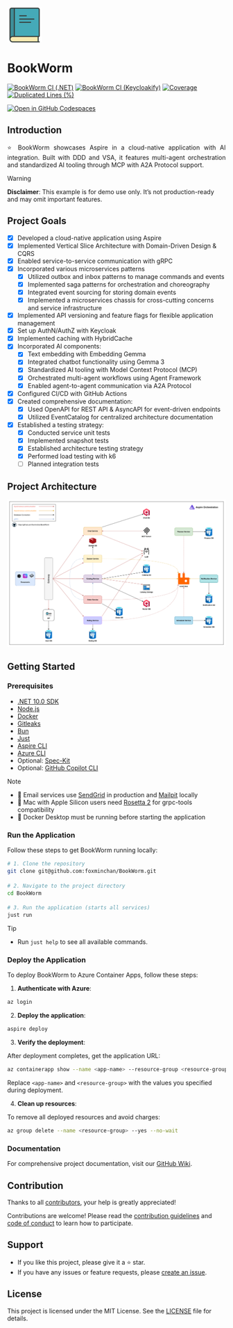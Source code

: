 [<img src="./assets/Logo.svg" alt="BookWorm" width=80>](https://foxminchan.github.io/BookWorm/)

# BookWorm

[![BookWorm CI (.NET)](https://github.com/foxminchan/BookWorm/actions/workflows/dotnet-ci.yaml/badge.svg?branch=main)](https://github.com/foxminchan/BookWorm/actions/workflows/dotnet-ci.yaml)
[![BookWorm CI (Keycloakify)](https://github.com/foxminchan/BookWorm/actions/workflows/keycloak-ci.yaml/badge.svg?branch=main)](https://github.com/foxminchan/BookWorm/actions/workflows/keycloak-ci.yaml)
[![Coverage](https://sonarcloud.io/api/project_badges/measure?project=foxminchan_BookWorm&metric=coverage)](https://sonarcloud.io/summary/new_code?id=foxminchan_BookWorm)
[![Duplicated Lines (%)](https://sonarcloud.io/api/project_badges/measure?project=foxminchan_BookWorm&metric=duplicated_lines_density)](https://sonarcloud.io/summary/new_code?id=foxminchan_BookWorm)

<div>
  <a href="https://codespaces.new/foxminchan/BookWorm?quickstart=1" target="_blank">
    <img alt="Open in GitHub Codespaces" src="https://github.com/codespaces/badge.svg">
  </a>
</div>

## Introduction

<p align="justify">
  ⭐ BookWorm showcases Aspire in a cloud-native application with AI integration. Built with DDD and VSA, it features multi-agent orchestration and standardized AI tooling through MCP with A2A Protocol support.
</p>

> [!WARNING]
>
> **Disclaimer**: This example is for demo use only. It’s not production-ready and may omit important features.

## Project Goals

- [x] Developed a cloud-native application using Aspire
- [x] Implemented Vertical Slice Architecture with Domain-Driven Design & CQRS
- [x] Enabled service-to-service communication with gRPC
- [x] Incorporated various microservices patterns
  - [x] Utilized outbox and inbox patterns to manage commands and events
  - [x] Implemented saga patterns for orchestration and choreography
  - [x] Integrated event sourcing for storing domain events
  - [x] Implemented a microservices chassis for cross-cutting concerns and service infrastructure
- [x] Implemented API versioning and feature flags for flexible application management
- [x] Set up AuthN/AuthZ with Keycloak
- [x] Implemented caching with HybridCache
- [x] Incorporated AI components:
  - [x] Text embedding with Embedding Gemma
  - [x] Integrated chatbot functionality using Gemma 3
  - [x] Standardized AI tooling with Model Context Protocol (MCP)
  - [x] Orchestrated multi-agent workflows using Agent Framework
  - [x] Enabled agent-to-agent communication via A2A Protocol
- [x] Configured CI/CD with GitHub Actions
- [x] Created comprehensive documentation:
  - [x] Used OpenAPI for REST API & AsyncAPI for event-driven endpoints
  - [x] Utilized EventCatalog for centralized architecture documentation
- [x] Established a testing strategy:
  - [x] Conducted service unit tests
  - [x] Implemented snapshot tests
  - [x] Established architecture testing strategy
  - [x] Performed load testing with k6
  - [ ] Planned integration tests

## Project Architecture

![Project Architecture](assets/BookWorm.png)

## Getting Started

### Prerequisites

- [.NET 10.0 SDK](https://dotnet.microsoft.com/download/dotnet/10.0)
- [Node.js](https://nodejs.org/en/download/)
- [Docker](https://www.docker.com/get-started)
- [Gitleaks](https://gitleaks.io/)
- [Bun](https://bun.sh/)
- [Just](https://github.com/casey/just)
- [Aspire CLI](https://learn.microsoft.com/en-us/dotnet/aspire/cli/install)
- [Azure CLI](https://learn.microsoft.com/cli/azure/install-azure-cli)
- Optional: [Spec-Kit](https://github.com/github/spec-kit)
- Optional: [GitHub Copilot CLI](https://github.com/github/copilot-cli)

> [!NOTE]
>
> - 📧 Email services use [SendGrid](https://sendgrid.com/) in production and [Mailpit](https://mailpit.axllent.org/) locally
> - 🍎 Mac with Apple Silicon users need [Rosetta 2](https://support.apple.com/en-us/102527) for grpc-tools compatibility
> - 🐳 Docker Desktop must be running before starting the application

### Run the Application

Follow these steps to get BookWorm running locally:

```sh
# 1. Clone the repository
git clone git@github.com:foxminchan/BookWorm.git

# 2. Navigate to the project directory
cd BookWorm

# 3. Run the application (starts all services)
just run
```

> [!TIP]
>
> - Run `just help` to see all available commands.

### Deploy the Application

To deploy BookWorm to Azure Container Apps, follow these steps:

1. **Authenticate with Azure**:

```sh
az login
```

2. **Deploy the application**:

```sh
aspire deploy
```

3. **Verify the deployment**:

After deployment completes, get the application URL:

```sh
az containerapp show --name <app-name> --resource-group <resource-group> --query properties.configuration.ingress.fqdn --output tsv
```

Replace `<app-name>` and `<resource-group>` with the values you specified during deployment.

4. **Clean up resources**:

To remove all deployed resources and avoid charges:

```sh
az group delete --name <resource-group> --yes --no-wait
```

### Documentation

For comprehensive project documentation, visit our [GitHub Wiki](https://github.com/foxminchan/BookWorm/wiki).

## Contribution

Thanks to all [contributors](https://github.com/foxminchan/BookWorm/graphs/contributors), your help is greatly appreciated!

Contributions are welcome! Please read the [contribution guidelines](./.github/CONTRIBUTING.md) and [code of conduct](./.github/CODE-OF-CONDUCT.md) to learn how to participate.

## Support

- If you like this project, please give it a ⭐ star.
- If you have any issues or feature requests, please [create an issue](https://github.com/foxminchan/BookWorm/issues/new/choose).

## License

This project is licensed under the MIT License. See the [LICENSE](LICENSE) file for details.
